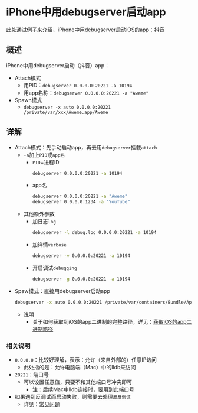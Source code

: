 # iPhone中用debugserver启动app

此处通过例子来介绍，iPhone中用debugserver启动iOS的app：抖音

## 概述

iPhone中用debugserver启动（抖音）app：

* Attach模式
  * 用PID：`debugserver 0.0.0.0:20221 -a 10194`
  * 用app名称：`debugserver 0.0.0.0:20221 -a "Aweme"`
* Spawn模式
  * `debugserver -x auto 0.0.0.0:20221 /private/var/xxx/Aweme.app/Aweme`

## 详解

* Attach模式：先手动启动app，再去用`debugserver`挂载`attach`
  * `-a`加上`PID`或`app名`
    * `PID`=进程ID
      ```bash
      debugserver 0.0.0.0:20221 -a 10194
      ```
    * app名
      ```bash
      debugserver 0.0.0.0:20221 -a "Aweme"
      debugserver 0.0.0.0:1234 -a "YouTube"
      ```
  * 其他额外参数
    * 加日志`log`
      ```bash
      debugserver -l debug.log 0.0.0.0:20221 -a 10194
      ```
    * 加详情`verbose`
      ```bash
      debugserver -v 0.0.0.0:20221 -a 10194
      ```
    * 开启调试`debugging`
      ```bash
      debugserver -g 0.0.0.0:20221 -a 10194
      ```
* Spaw模式：直接用debugserver启动app
  ```bash
  debugserver -x auto 0.0.0.0:20221 /private/var/containers/Bundle/Application/9AB25481-0AD3-435C-A02E-68F9623535BB/Aweme.app/Aweme
  ```
  * 说明
    * 关于如何获取到iOS的app二进制的完整路径，详见：[获取iOS的app二进制路径](../usage_note/ios_bin_full_path.md)

### 相关说明

* `0.0.0.0`：比较好理解，表示：允许（来自外部的）任意IP访问
  * 此处指的是：允许电脑端（Mac）中的lldb来访问
* `20221`：端口号
  * 可以设置任意值，只要不和其他端口号冲突即可
    * 注：后续Mac中lldb连接时，要用到此端口号
* 如果遇到反调试而启动失败，则需要去处理`反反调试`
  * 详见：[常见问题](../common_issues/README.md)
